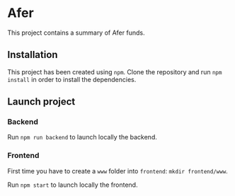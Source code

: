 # Afer

This project contains a summary of Afer funds.

## Installation

This project has been created using `npm`. Clone the repository and run `npm install` in order to install the dependencies.

## Launch project

### Backend

Run `npm run backend` to launch locally the backend.

### Frontend

First time you have to create a `www` folder into `frontend`: `mkdir frontend/www`.

Run `npm start` to launch locally the frontend.
